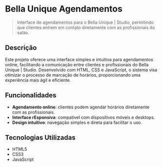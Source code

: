 # Bella Unique Agendamentos

> Interface de agendamentos para o Bella Unique | Studio, permitindo que clientes entrem em contato diretamente com as profissionais do salão.

## Descrição

Este projeto oferece uma interface simples e intuitiva para agendamentos online, facilitando a comunicação entre clientes e profissionais do Bella Unique | Studio. Desenvolvido com HTML, CSS e JavaScript, o sistema visa otimizar o processo de marcação de horários, proporcionando uma experiência mais ágil e eficiente.

## Funcionalidades

- **Agendamento online**: clientes podem agendar horários diretamente com as profissionais.
- **Interface rEsponsiva**: compatível com dispositivos móveis e desktops.
- **Design intuitivo**: navegação simples e direta para facilitar o uso.

## Tecnologias Utilizadas
  - HTML5
  - CSS3
  - JavaScript
